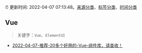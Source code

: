 :alarm_clock: 更新时间: 2022-04-07 07:13:48。[来源分类](../README.md)、[标签分类](../TAGS.md)、[时间分类](../TIMELINE.md)

## Vue


> 关键字：`Vue`、`ElementUI`



- [2022-04-07-推荐-20多个好用的-Vue-组件库，请查收！](https://toutiao.io/k/sskayyw) 